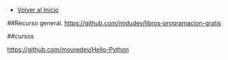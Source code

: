 - [Volver al Inicio](../README.md)

<aside>
</aside>

##Recurso general.
https://github.com/midudev/libros-programacion-gratis

##cursos 

https://github.com/mouredev/Hello-Python

